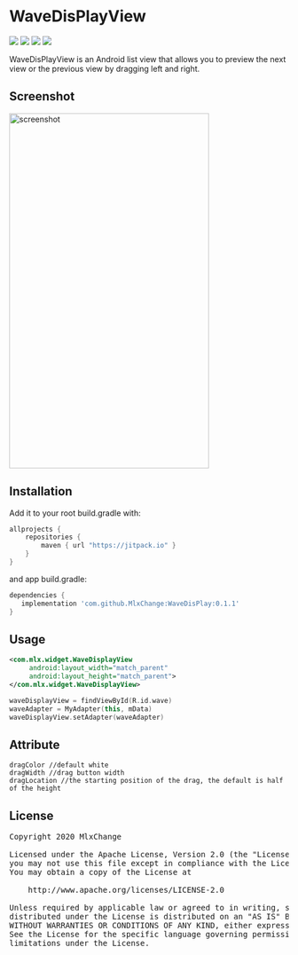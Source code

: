 # WaveDisPlayView
![](https://img.shields.io/badge/Platform-Android-brightgreen.svg)
![](https://img.shields.io/github/v/release/mlxchange/WaveDisPlay)
![](https://img.shields.io/badge/mlxchange-WaveDisPlay-brightgreen)
![](https://img.shields.io/badge/jitpack-2.0-blue)

WaveDisPlayView is an Android list view that allows you to preview the next view or the previous view by dragging left and right.


## Screenshot

<img src="/screenshot/screenshot.gif" width="360" height="640" alt="screenshot"/>



## Installation

Add it to your root build.gradle with:
```gradle
allprojects {
    repositories {
        maven { url "https://jitpack.io" }
    }
}
```
and app build.gradle:

```gradle
dependencies {
   implementation 'com.github.MlxChange:WaveDisPlay:0.1.1'
}
```

## Usage

```xml
<com.mlx.widget.WaveDisplayView
     android:layout_width="match_parent"
     android:layout_height="match_parent">
</com.mlx.widget.WaveDisplayView>
```
```kotlin
waveDisplayView = findViewById(R.id.wave)
waveAdapter = MyAdapter(this, mData)
waveDisplayView.setAdapter(waveAdapter)
```


## Attribute

```
dragColor //default white
dragWidth //drag button width
dragLocation //the starting position of the drag, the default is half of the height
```

## License

<pre>
Copyright 2020 MlxChange

Licensed under the Apache License, Version 2.0 (the "License");
you may not use this file except in compliance with the License.
You may obtain a copy of the License at

    http://www.apache.org/licenses/LICENSE-2.0

Unless required by applicable law or agreed to in writing, software
distributed under the License is distributed on an "AS IS" BASIS,
WITHOUT WARRANTIES OR CONDITIONS OF ANY KIND, either express or implied.
See the License for the specific language governing permissions and
limitations under the License.
</pre>